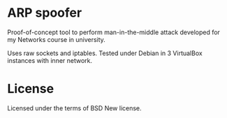 # ARP spoofer

Proof-of-concept tool to perform man-in-the-middle attack developed for my Networks course in university.

Uses raw sockets and iptables. Tested under Debian in 3 VirtualBox instances with inner network.

# License

Licensed under the terms of BSD New license.
